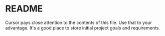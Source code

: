 # README

Cursor pays close attention to the contents of this file. Use that to your advantage. It's a good place to store initial project goals and requirements. 
